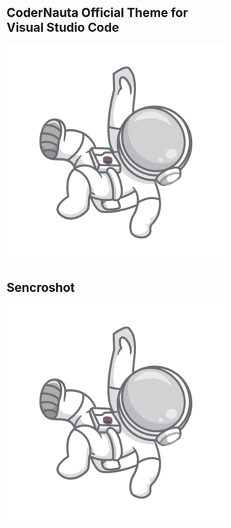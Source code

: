 # CoderNauta Official Theme for Visual Studio Code

![CoderNauta](https://github.com/TinchoLalo/coder-nauta-theme-vscode/blob/master/icons/codernauta-banner.png?raw=true)




# Sencroshot

![CoderNauta](https://github.com/TinchoLalo/coder-nauta-theme-vscode/blob/master/icons/codernauta-banner.png?raw=true)